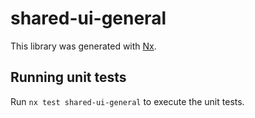 # shared-ui-general

This library was generated with [Nx](https://nx.dev).

## Running unit tests

Run `nx test shared-ui-general` to execute the unit tests.
